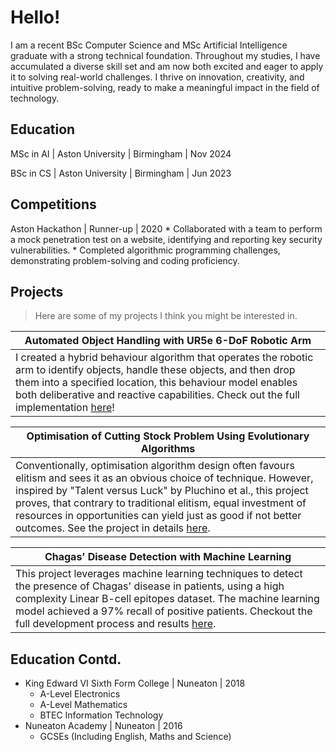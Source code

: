 # Hello!

I am a recent BSc Computer Science and MSc Artificial Intelligence graduate with a strong technical foundation. Throughout my studies, I have accumulated a diverse skill set and am now both excited and eager to apply it to solving real-world challenges. I thrive on innovation, creativity, and intuitive problem-solving, ready to make a meaningful impact in the field of technology.

## Education

MSc in AI | Aston University | Birmingham | Nov 2024

BSc in CS | Aston University | Birmingham | Jun 2023

## Competitions

Aston Hackathon | Runner-up | 2020
    *   Collaborated with a team to perform a mock penetration test on a website, identifying and reporting key security vulnerabilities.
    *   Completed algorithmic programming challenges, demonstrating problem-solving and coding proficiency.

## Projects

> Here are some of my projects I think you might be interested in.

|Automated Object Handling with UR5e 6-DoF Robotic Arm|
|-------------------|
|I created a hybrid behaviour algorithm that operates the robotic arm to identify objects, handle these objects, and then drop them into a specified location, this behaviour model enables both deliberative and reactive capabilities. Check out the full implementation [here](https://gitfront.io/r/hongd13/wD3oN5qJpZXR/Robotic-Arm/ "Robotic Arm Repo")!|

|Optimisation of Cutting Stock Problem Using Evolutionary Algorithms|
|-------------------|
|Conventionally, optimisation algorithm design often favours elitism and sees it as an obvious choice of technique. However, inspired by "Talent versus Luck" by Pluchino et al., this project proves, that contrary to traditional elitism, equal investment of resources in opportunities can yield just as good if not better outcomes. See the project in details [here](https://gitfront.io/r/hongd13/vUKqKJ8xGxK5/Cutting-Stock-Problem/ "Cutting Stock Problem Repo").|

|Chagas’ Disease Detection with Machine Learning|
|-------------------|
|This project leverages machine learning techniques to detect the presence of Chagas' disease in patients, using a high complexity Linear B-cell epitopes dataset. The machine learning model achieved a 97% recall of positive patients. Checkout the full development process and results [here](https://gitfront.io/r/hongd13/eruzBBDSHoa7/Chagas-Disease-Prediction/ "Chagas' Disease Detection Repo").|



## Education Contd.

*   King Edward VI Sixth Form College | Nuneaton | 2018 
    *   A-Level Electronics
    *   A-Level Mathematics
    *   BTEC Information Technology
*   Nuneaton Academy | Nuneaton | 2016
    *   GCSEs (Including English, Maths and Science)
